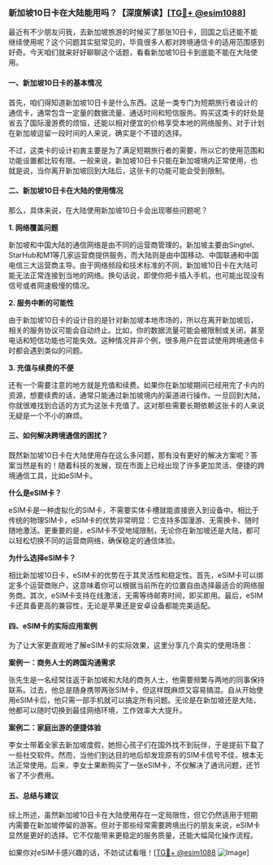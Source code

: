 ### 新加坡10日卡在大陆能用吗？【深度解读】[[TG💪+ @esim1088](https://t.me/s/esim1088)]

最近有不少朋友问我，去新加坡旅游的时候买了那张10日卡，回国之后还能不能继续使用呢？这个问题其实挺常见的，毕竟很多人都对跨境通信卡的适用范围感到好奇。今天咱们就来好好聊聊这个话题，看看新加坡10日卡到底能不能在大陆使用。

#### 一、新加坡10日卡的基本情况

首先，咱们得知道新加坡10日卡是什么东西。这是一类专门为短期旅行者设计的通信卡，通常包含一定量的数据流量、通话时间和短信服务。购买这类卡的好处是省去了国际漫游费的烦恼，还能以相对便宜的价格享受本地的网络服务。对于计划在新加坡逗留一段时间的人来说，确实是个不错的选择。

不过，这类卡的设计初衷主要是为了满足短期旅行者的需要，所以它的使用范围和功能设置都比较有限。一般来说，新加坡10日卡只能在新加坡境内正常使用，也就是说，当你离开新加坡回到大陆后，这张卡的功能可能会受到限制。

#### 二、新加坡10日卡在大陆的使用情况

那么，具体来说，在大陆使用新加坡10日卡会出现哪些问题呢？

**1. 网络覆盖问题**

新加坡和中国大陆的通信网络是由不同的运营商管理的。新加坡主要由Singtel、StarHub和M1等几家运营商提供服务，而大陆则是由中国移动、中国联通和中国电信三大运营商主导。由于网络频段和技术标准的不同，新加坡10日卡在大陆可能无法正常连接到当地的网络。换句话说，即使你把卡插入手机，也可能出现没有信号或者网速极慢的情况。

**2. 服务中断的可能性**

由于新加坡10日卡的设计目的是针对新加坡本地市场的，所以在离开新加坡后，相关的服务协议可能会自动终止。比如，你的数据流量可能会被限制或关闭，甚至电话和短信功能也可能失效。这种情况并非个例，很多用户在尝试使用跨境通信卡时都会遇到类似的问题。

**3. 充值与续费的不便**

还有一个需要注意的地方就是充值和续费。如果你在新加坡期间已经用完了卡内的资源，想要续费的话，通常只能通过新加坡境内的渠道进行操作。一旦回到大陆，你就很难找到合适的方式为这张卡充值了。这对那些需要长期依赖这张卡的人来说无疑是一个不小的麻烦。

#### 三、如何解决跨境通信的困扰？

既然新加坡10日卡在大陆使用存在这么多问题，那有没有更好的解决方案呢？答案当然是有的！随着科技的发展，现在市面上已经出现了许多更加灵活、便捷的跨境通信工具，比如eSIM卡。

**什么是eSIM卡？**

eSIM卡是一种虚拟化的SIM卡，不需要实体卡槽就能直接嵌入到设备中。相比于传统的物理SIM卡，eSIM卡的优势非常明显：它支持多国漫游、无需换卡、随时随地激活。更重要的是，eSIM卡不受地域限制，无论你在新加坡还是大陆，都可以轻松切换不同的运营商网络，确保稳定的通信体验。

**为什么选择eSIM卡？**

相比新加坡10日卡，eSIM卡的优势在于其灵活性和稳定性。首先，eSIM卡可以绑定多个运营商账户，这意味着你可以根据当前所在的位置自由选择最适合的网络服务商。其次，eSIM卡支持在线激活，无需等待邮寄时间，即买即用。最后，eSIM卡还具备更高的兼容性，无论是苹果还是安卓设备都能完美适配。

#### 四、eSIM卡的实际应用案例

为了让大家更直观地了解eSIM卡的实际效果，这里分享几个真实的使用场景：

**案例一：商务人士的跨国沟通需求**

张先生是一名经常往返于新加坡和大陆的商务人士，他需要频繁与两地的同事保持联系。过去，他总是随身携带两张SIM卡，但这样既麻烦又容易搞混。自从开始使用eSIM卡后，他只需一部手机就可以搞定所有问题。无论是在新加坡还是大陆，他都可以随时切换到最佳网络环境，工作效率大大提升。

**案例二：家庭出游的便捷体验**

李女士带着全家去新加坡度假，她担心孩子们在国外找不到玩伴，于是提前下载了一些社交软件。然而，当他们到达目的地后却发现原有的SIM卡信号不佳，根本无法正常使用。后来，李女士果断购买了一张eSIM卡，不仅解决了通讯问题，还节省了不少费用。

#### 五、总结与建议

综上所述，虽然新加坡10日卡在大陆使用存在一定局限性，但它仍然适用于短期内需要在新加坡停留的游客。但对于那些经常需要跨境出行的朋友来说，eSIM卡显然是更好的选择。它不仅能带来更稳定的服务质量，还能大幅简化操作流程。

如果你对eSIM卡感兴趣的话，不妨试试看哦！[[TG💪+ @esim1088](https://t.me/s/esim1088) ![Image](https://i.postimg.cc/4NQfJmqS/Snipaste-2025-05-13-00-14-12.png)]